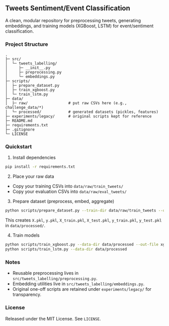 ## Tweets Sentiment/Event Classification

A clean, modular repository for preprocessing tweets, generating embeddings, and training models (XGBoost, LSTM) for event/sentiment classification.

### Project Structure

```
.
├─ src/
│  └─ tweets_labelling/
│     ├─ __init__.py
│     ├─ preprocessing.py
│     └─ embeddings.py
├─ scripts/
│  ├─ prepare_dataset.py
│  ├─ train_xgboost.py
│  └─ train_lstm.py
├─ data/
│  ├─ raw/                  # put raw CSVs here (e.g., challenge_data/*)
│  └─ processed/            # generated datasets (pickles, features)
├─ experiments/legacy/      # original scripts kept for reference
├─ README.md
├─ requirements.txt
├─ .gitignore
└─ LICENSE
```

### Quickstart

1) Install dependencies

```bash
pip install -r requirements.txt
```

2) Place your raw data

- Copy your training CSVs into `data/raw/train_tweets/`
- Copy your evaluation CSVs into `data/raw/eval_tweets/`

3) Prepare dataset (preprocess, embed, aggregate)

```bash
python scripts/prepare_dataset.py --train-dir data/raw/train_tweets --out-dir data/processed
```

This creates `X.pkl`, `y.pkl`, `X_train.pkl`, `X_test.pkl`, `y_train.pkl`, `y_test.pkl` in `data/processed/`.

4) Train models

```bash
python scripts/train_xgboost.py --data-dir data/processed --out-file xgb.csv
python scripts/train_lstm.py --data-dir data/processed
```

### Notes

- Reusable preprocessing lives in `src/tweets_labelling/preprocessing.py`.
- Embedding utilities live in `src/tweets_labelling/embeddings.py`.
- Original one-off scripts are retained under `experiments/legacy/` for transparency.

### License

Released under the MIT License. See `LICENSE`.


